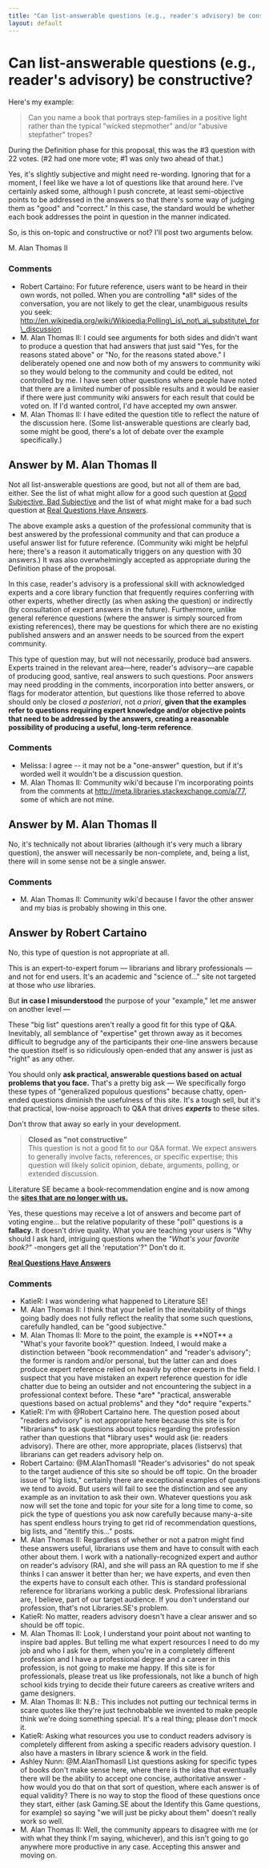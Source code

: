 ```yaml
---
title: "Can list-answerable questions (e.g., reader's advisory) be constructive?"
layout: default
---
```

Can list-answerable questions (e.g., reader's advisory) be constructive?
=====================
Here's my example:

> Can you name a book that portrays step-families in a positive light
> rather than the typical "wicked stepmother" and/or "abusive
> stepfather" tropes?

During the Definition phase for this proposal, this was the \#3 question
with 22 votes. (\#2 had one more vote; \#1 was only two ahead of that.)

Yes, it's slightly subjective and might need re-wording. Ignoring that
for a moment, I feel like we have a lot of questions like that around
here. I've certainly asked some, although I push concrete, at least
semi-objective points to be addressed in the answers so that there's
some way of judging them as "good" and "correct." In this case, the
standard would be whether each book addresses the point in question in
the manner indicated.

So, is this on-topic and constructive or not? I'll post two arguments
below.

M. Alan Thomas II

### Comments ###
* Robert Cartaino: For future reference, users want to be heard in their own words, not
polled. When you are controlling \*all\* sides of the conversation, you
are not likely to get the clear, unambiguous results you seek:
http://en.wikipedia.org/wiki/Wikipedia:Polling\_is\_not\_a\_substitute\_for\_discussion
* M. Alan Thomas II: I could see arguments for both sides and didn't want to produce a
question that had answers that just said "Yes, for the reasons stated
above" or "No, for the reasons stated above." I deliberately opened one
and now both of my answers to community wiki so they would belong to the
community and could be edited, not controlled by me. I have seen other
questions where people have noted that there are a limited number of
possible results and it would be easier if there were just community
wiki answers for each result that could be voted on. If I'd wanted
control, I'd have accepted my own answer.
* M. Alan Thomas II: I have edited the question title to reflect the nature of the discussion
here. (Some list-answerable questions are clearly bad, some might be
good, there's a lot of debate over the example specifically.)


Answer by M. Alan Thomas II
----------------
Not all list-answerable questions are good, but not all of them are bad,
either. See the list of what might allow for a good such question at
[Good Subjective, Bad
Subjective](http://blog.stackoverflow.com/2010/09/good-subjective-bad-subjective/)
and the list of what might make for a bad such question at [Real
Questions Have
Answers](http://blog.stackoverflow.com/2011/01/real-questions-have-answers/).

The above example asks a question of the professional community that is
best answered by the professional community and that can produce a
useful answer list for future reference. (Community wiki might be
helpful here; there's a reason it automatically triggers on any question
with 30 answers.) It was also overwhelmingly accepted as appropriate
during the Definition phase of the proposal.

In this case, reader's advisory is a professional skill with
acknowledged experts and a core library function that frequently
requires conferring with other experts, whether directly (as when asking
the question) or indirectly (by consultation of expert answers in the
future). Furthermore, unlike general reference questions (where the
answer is simply sourced from existing references), there may be
questions for which there are no existing published answers and an
answer needs to be sourced from the expert community.

This type of question may, but will not necessarily, produce bad
answers. Experts trained in the relevant area—here, reader's
advisory—are capable of producing good, santive, real answers to such
questions. Poor answers may need prodding in the comments, incorporation
into better answers, or flags for moderator attention, but questions
like those referred to above should only be closed *a posteriori*, not
*a priori*, **given that the examples refer to questions requiring
expert knowledge and/or objective points that need to be addressed by
the answers, creating a reasonable possibility of producing a useful,
long-term reference**.

### Comments ###
* Melissa: I agree -- it may not be a "one-answer" question, but if it's worded
well it wouldn't be a discussion question.
* M. Alan Thomas II: Community wiki'd because I'm incorporating points from the comments at
http://meta.libraries.stackexchange.com/a/77, some of which are not
mine.

Answer by M. Alan Thomas II
----------------
No, it's technically not about libraries (although it's very much a
library question), the answer will necessarily be non-complete, and,
being a list, there will in some sense not be a single answer.

### Comments ###
* M. Alan Thomas II: Community wiki'd because I favor the other answer and my bias is
probably showing in this one.

Answer by Robert Cartaino
----------------
No, this type of question is not appropriate at all.

This is an expert-to-expert forum — librarians and library professionals
— and not for end users. It's an academic and "science of..." site not
targeted at those who *use* libraries.

But **in case I misunderstood** the purpose of your "example," let me
answer on another level —

These "big list" questions aren't really a good fit for this type of
Q&A. Inevitably, all semblance of "expertise" get thrown away as it
becomes difficult to begrudge any of the participants their one-line
answers because the question itself is so ridiculously open-ended that
any answer is just as "right" as any other.

You should only **ask practical, answerable questions based on actual
problems that you face.** That's a pretty big ask — We specifically
forgo these types of "generalized populous questions" because chatty,
open-ended questions diminish the usefulness of this site. It's a tough
sell, but it's that practical, low-noise approach to Q&A that drives
***experts*** to these sites.

Don't throw that away so early in your development.

> **Closed as "not constructive"**\
>  This question is not a good fit to our Q&A format. We expect answers
> to generally involve facts, references, or specific expertise; this
> question will likely solicit opinion, debate, arguments, polling, or
> extended discussion.

Literature SE became a book-recommendation engine and is now among the
[**sites that are no longer with
us.**](http://blog.stackoverflow.com/2012/04/when-a-site-grows-quiet/)

Yes, these questions may receive a lot of answers and become part of
voting engine… but the relative popularity of these "poll" questions is
a **fallacy.** It doesn't drive quality. What you are teaching your
users is "Why should I ask hard, intriguing questions when the *"What's
your favorite book?"* -mongers get all the 'reputation'?" Don't do it.

[**Real Questions Have
Answers**](http://blog.stackoverflow.com/2011/01/real-questions-have-answers/)

### Comments ###
* KatieR: I was wondering what happened to Literature SE!
* M. Alan Thomas II: I think that your belief in the inevitability of things going badly does
not fully reflect the reality that some such questions, carefully
handled, can be "good subjective."
* M. Alan Thomas II: More to the point, the example is \*\*NOT\*\* a "What's your favorite
book?" question. Indeed, I would make a distinction between "book
recommendation" and "reader's advisory"; the former is random and/or
personal, but the latter can and does produce expert reference relied on
heavily by other experts in the field. I suspect that you have mistaken
an expert reference question for idle chatter due to being an outsider
and not encountering the subject in a professional context before. These
\*are\* "practical, answerable questions based on actual problems" and
they \*do\* require "experts."
* KatieR: I'm with @Robert Cartaino here. The question posed about "readers
advisory" is not appropriate here because this site is for
\*librarians\* to ask questions about topics regarding the profession
rather than questions that \*library uses\* would ask (ie: readers
advisory). There are other, more appropriate, places (listservs) that
librarians can get readers advisory help on.
* Robert Cartaino: @M.AlanThomasII "Reader's advisories" do not speak to the target
audience of this site so should be off topic. On the broader issue of
"big lists," certainly there are exceptional examples of questions we
tend to avoid. But users will fail to see the distinction and see any
example as an invitation to ask their own. Whatever questions you ask
now will set the tone and topic for your site for a long time to come,
so pick the type of questions you ask now carefully because many-a-site
has spent endless hours trying to get rid of recommendation questions,
big lists, and "itentify this..." posts.
* M. Alan Thomas II: Regardless of whether or not a patron might find these answers useful,
librarians use them and have to consult with each other about them. I
work with a nationally-recognized expert and author on reader's advisory
(RA), and she will pass an RA question to me if she thinks I can answer
it better than her; we have experts, and even then the experts have to
consult each other. This is standard professional reference for
librarians working a public desk. Professional librarians are, I
believe, part of our target audience. If you don't understand our
profession, that's not Libraries.SE's problem.
* KatieR: No matter, readers advisory doesn't have a clear answer and so should be
off topic.
* M. Alan Thomas II: Look, I understand your point about not wanting to inspire bad apples.
But telling me what expert resources I need to do my job and who I ask
for them, when you're in a completely different profession and I have a
professional degree and a career in this profession, is not going to
make me happy. If this site is for professionals, please treat us like
professionals, not like a bunch of high school kids trying to decide
their future careers as creative writers and game designers.
* M. Alan Thomas II: N.B.: This includes not putting our technical terms in scare quotes like
they're just technobabble we invented to make people think we're doing
something special. It's a real thing; please don't mock it.
* KatieR: Asking what resources you use to conduct readers advisory is completely
different from asking a specific readers advisory question. I also have
a masters in library science & work in the field.
* Ashley Nunn: @M.AlanThomasII List questions asking for specific types of books don't
make sense here, where there is the idea that eventually there will be
the ability to accept one concise, authoritative answer - how would you
do that on that sort of question, where each answer is of equal
validity? There is no way to stop the flood of these questions once they
start, either (ask Gaming.SE about the Identify this Game questions, for
example) so saying "we will just be picky about them" doesn't really
work so well.
* M. Alan Thomas II: Well, the community appears to disagree with me (or with what they think
I'm saying, whichever), and this isn't going to go anywhere more
productive in any case. Accepting this answer and moving on.

